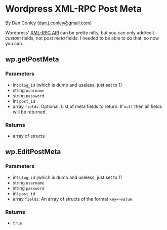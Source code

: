 # Wordpress XML-RPC Post Meta
By Dan Conley (dan.j.conley@gmail.com)

Wordpress' [XML-RPC API](http://codex.wordpress.org/XML-RPC_WordPress_API) can be pretty nifty, but you can only add/edit *custom* fields, not post *meta* fields. I needed to be able to do that, so now you can.

## wp.getPostMeta
### Parameters
* int `blog_id` (which is dumb and useless, just set to 1)
* string `username`
* string `password`
* int `post_id`
* array `fields`: Optional. List of meta fields to return. If `null` then all fields will be returned

### Returns
* array of structs

## wp.EditPostMeta
### Parameters
* int `blog_id` (which is dumb and useless, just set to 1)
* string `username`
* string `password`
* int `post_id`
* array `fields`: An array of structs of the format `key=>value`

### Returns
* `true`
